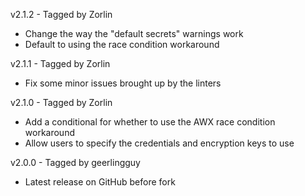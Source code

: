 v2.1.2 - Tagged by Zorlin
* Change the way the "default secrets" warnings work
* Default to using the race condition workaround

v2.1.1 - Tagged by Zorlin
* Fix some minor issues brought up by the linters

v2.1.0 - Tagged by Zorlin
* Add a conditional for whether to use the AWX race condition workaround
* Allow users to specify the credentials and encryption keys to use

v2.0.0 - Tagged by geerlingguy
* Latest release on GitHub before fork

